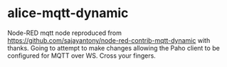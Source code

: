 # alice-mqtt-dynamic
Node-RED mqtt node reproduced from https://github.com/sajayantony/node-red-contrib-mqtt-dynamic with thanks. Going to attempt to make changes allowing the Paho client to be configured for MQTT over WS. Cross your fingers.
